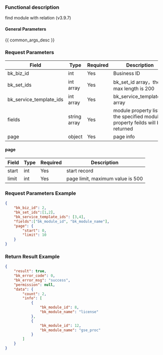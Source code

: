 ### Functional description

find module with relation (v3.9.7)

#### General Parameters

{{ common_args_desc }}

### Request Parameters

| Field               | Type   | Required | Description           |
| ------------------- | ------ | -------- | --------------------- |
| bk_biz_id           | int    | Yes      | Business ID           |
| bk_set_ids  | int array  | Yes     | bk_set_id array，the max length is 200 |
| bk_service_template_ids  | int array  | Yes     |  bk_service_template_id array |
| fields  |  string array   | Yes     | module property list, the specified module property feilds will be returned |
| page                | object | Yes       | page info             |

#### page

| Field | Type   | Required | Description                                       |
| ----- | ------ | -------- | ------------------------------------------------- |
| start | int    | Yes       | start record                                      |
| limit | int    | Yes       | page limit, maximum value is 500                 |

### Request Parameters Example

```json
{
    "bk_biz_id": 2,
    "bk_set_ids":[1,2],
    "bk_service_template_ids": [3,4],
    "fields":["bk_module_id", "bk_module_name"],
    "page": {
        "start": 0,
        "limit": 10
    }
}
```

### Return Result Example

```json
{
    "result": true,
    "bk_error_code": 0,
    "bk_error_msg": "success",
    "permission": null,
    "data": {
        "count": 2,
        "info": [
            {
                "bk_module_id": 8,
                "bk_module_name": "license"
            },
            {
                "bk_module_id": 12,
                "bk_module_name": "gse_proc"
            }
        ]
    }
}
```